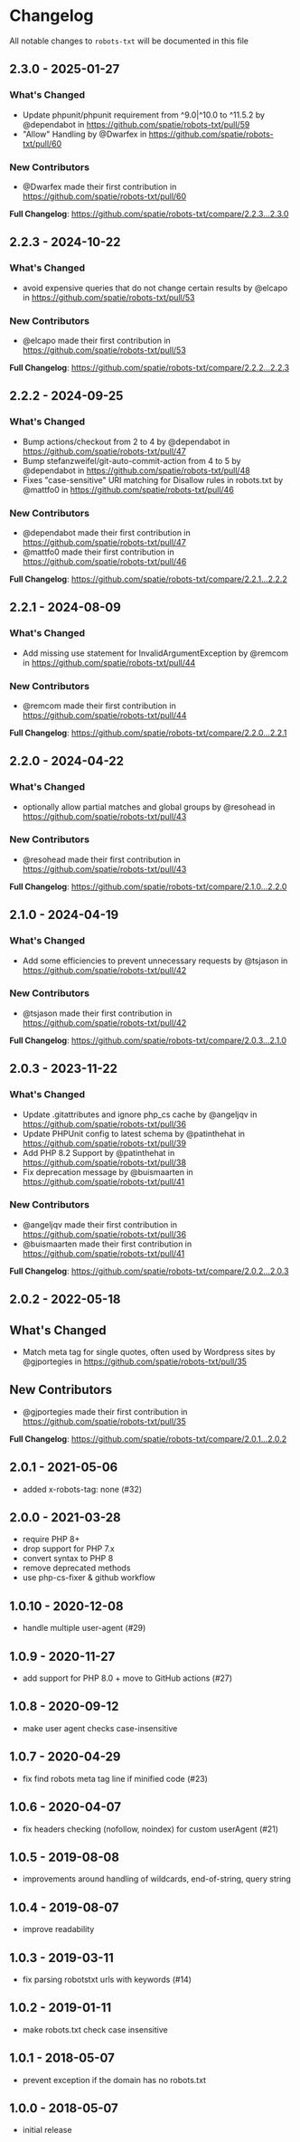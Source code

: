 # Changelog

All notable changes to `robots-txt` will be documented in this file

## 2.3.0 - 2025-01-27

### What's Changed

* Update phpunit/phpunit requirement from ^9.0|^10.0 to ^11.5.2 by @dependabot in https://github.com/spatie/robots-txt/pull/59
* "Allow" Handling by @Dwarfex in https://github.com/spatie/robots-txt/pull/60

### New Contributors

* @Dwarfex made their first contribution in https://github.com/spatie/robots-txt/pull/60

**Full Changelog**: https://github.com/spatie/robots-txt/compare/2.2.3...2.3.0

## 2.2.3 - 2024-10-22

### What's Changed

* avoid expensive queries that do not change certain results by @elcapo in https://github.com/spatie/robots-txt/pull/53

### New Contributors

* @elcapo made their first contribution in https://github.com/spatie/robots-txt/pull/53

**Full Changelog**: https://github.com/spatie/robots-txt/compare/2.2.2...2.2.3

## 2.2.2 - 2024-09-25

### What's Changed

* Bump actions/checkout from 2 to 4 by @dependabot in https://github.com/spatie/robots-txt/pull/47
* Bump stefanzweifel/git-auto-commit-action from 4 to 5 by @dependabot in https://github.com/spatie/robots-txt/pull/48
* Fixes "case-sensitive" URI matching for Disallow rules in robots.txt by @mattfo0 in https://github.com/spatie/robots-txt/pull/46

### New Contributors

* @dependabot made their first contribution in https://github.com/spatie/robots-txt/pull/47
* @mattfo0 made their first contribution in https://github.com/spatie/robots-txt/pull/46

**Full Changelog**: https://github.com/spatie/robots-txt/compare/2.2.1...2.2.2

## 2.2.1 - 2024-08-09

### What's Changed

* Add missing use statement for InvalidArgumentException by @remcom in https://github.com/spatie/robots-txt/pull/44

### New Contributors

* @remcom made their first contribution in https://github.com/spatie/robots-txt/pull/44

**Full Changelog**: https://github.com/spatie/robots-txt/compare/2.2.0...2.2.1

## 2.2.0 - 2024-04-22

### What's Changed

* optionally allow partial matches and global groups by @resohead in https://github.com/spatie/robots-txt/pull/43

### New Contributors

* @resohead made their first contribution in https://github.com/spatie/robots-txt/pull/43

**Full Changelog**: https://github.com/spatie/robots-txt/compare/2.1.0...2.2.0

## 2.1.0 - 2024-04-19

### What's Changed

* Add some efficiencies to prevent unnecessary requests by @tsjason in https://github.com/spatie/robots-txt/pull/42

### New Contributors

* @tsjason made their first contribution in https://github.com/spatie/robots-txt/pull/42

**Full Changelog**: https://github.com/spatie/robots-txt/compare/2.0.3...2.1.0

## 2.0.3 - 2023-11-22

### What's Changed

- Update .gitattributes and ignore php_cs cache by @angeljqv in https://github.com/spatie/robots-txt/pull/36
- Update PHPUnit config to latest schema by @patinthehat in https://github.com/spatie/robots-txt/pull/39
- Add PHP 8.2 Support by @patinthehat in https://github.com/spatie/robots-txt/pull/38
- Fix deprecation message by @buismaarten in https://github.com/spatie/robots-txt/pull/41

### New Contributors

- @angeljqv made their first contribution in https://github.com/spatie/robots-txt/pull/36
- @buismaarten made their first contribution in https://github.com/spatie/robots-txt/pull/41

**Full Changelog**: https://github.com/spatie/robots-txt/compare/2.0.2...2.0.3

## 2.0.2 - 2022-05-18

## What's Changed

- Match meta tag for single quotes, often used by Wordpress sites by @gjportegies in https://github.com/spatie/robots-txt/pull/35

## New Contributors

- @gjportegies made their first contribution in https://github.com/spatie/robots-txt/pull/35

**Full Changelog**: https://github.com/spatie/robots-txt/compare/2.0.1...2.0.2

## 2.0.1 - 2021-05-06

- added x-robots-tag: none (#32)

## 2.0.0 - 2021-03-28

- require PHP 8+
- drop support for PHP 7.x
- convert syntax to PHP 8
- remove deprecated methods
- use php-cs-fixer & github workflow

## 1.0.10 - 2020-12-08

- handle multiple user-agent (#29)

## 1.0.9 - 2020-11-27

- add support for PHP 8.0 + move to GitHub actions (#27)

## 1.0.8 - 2020-09-12

- make user agent checks case-insensitive

## 1.0.7 - 2020-04-29

- fix find robots meta tag line if minified code (#23)

## 1.0.6 - 2020-04-07

- fix headers checking (nofollow, noindex) for custom userAgent (#21)

## 1.0.5 - 2019-08-08

- improvements around handling of wildcards, end-of-string, query string

## 1.0.4 - 2019-08-07

- improve readability

## 1.0.3 - 2019-03-11

- fix parsing robotstxt urls with keywords (#14)

## 1.0.2 - 2019-01-11

- make robots.txt check case insensitive

## 1.0.1 - 2018-05-07

- prevent exception if the domain has no robots.txt

## 1.0.0 - 2018-05-07

- initial release
